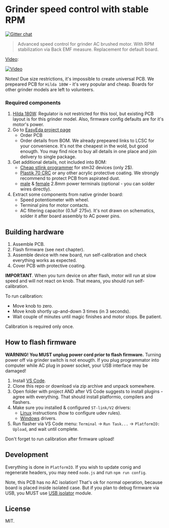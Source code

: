 Grinder speed control with stable RPM
=====================================

[![Gitter chat](https://badges.gitter.im/speedcontrols/ac_sc_grinder.svg)](https://gitter.im/speedcontrols/ac_sc_grinder)

> Advanced speed control for grinder AC brushed motor. With RPM stabilization
> via Back EMF measure. Replacement for default board.

[Video](https://youtu.be/bOrjzO8rmQk):

[![Video](https://i.ytimg.com/vi/bOrjzO8rmQk/hqdefault.jpg)](https://youtu.be/bOrjzO8rmQk)


Notes! Due size restrictions, it's impossible to create universal PCB.
We prepeared PCB for `Hilda 180W` - it's very popular and cheap. Boards for
other grinder models are left to volunteers.


### Required components

1. [Hilda 180W](https://www.aliexpress.com/wholesale?SearchText=hilda+180w).
   Regulator is not restricted for this tool, but existing PCB layout is for
   this grinder model. Also, firmware config defaults are for it's motor's power.
2. Go to [EasyEda project page](https://easyeda.com/speed/AC-speed-control-for-grinder)
    - Order PCB
    - Order details from BOM. We already prepeared links to LCSC for your
      convenience. It's not the cheapest in the wold, but good enougth. You
      may find nice to buy all details in one place and join delivery to
      single package.
3. Get additional details, not included into BOM:
    - [Cheap stlink programmer](https://www.aliexpress.com/af/stlink-stm32.html?jump=afs)
      for stm32 devices (only 2$).
    - [Plastik 70 CRC](https://www.google.com/search?q=Plastik+70+CRC) or any
      other acrylic protective coating. We strongly recommend to protect PCB
      from aspirated dust.
    - [male](https://www.aliexpress.com/item/100pcs-2-8-Inserts-Plug-Spring-Terminal-PCB-Solder-lug-thickness-0-8-one-legs-PCB/32702011692.html) &
      [female](https://www.aliexpress.com/item/100pcs-lot-2-8-insulated-terminal-with-0-5-0-8-male-insert-brass-color-connectors/32593170276.html) 2.8mm power terminals (optional - you can solder wires directly).
4. Extract some components from native grinder board:
    - Speed potentiometer with wheel.
    - Terminal pins for motor contacts.
    - AC filtering capacitor (0.1uF 275v). It's not drawn on schematics, solder
      it after board assembly to AC power pins.


## Building hardware

1. Assemble PCB.
2. Flash firmware (see next chapter).
3. Assemble device with new board, run self-calibration and check everything
   works as expected.
4. Cover PCB with protective coating.

**IMPORTANT**. When you turn device on after flash, motor will run at slow speed
and will not react on knob. That means, you should run self-calibration.

To run calibration:

- Move knob to zero.
- Move knob shortly up-and-down 3 times (in 3 seconds).
- Wait couple of minutes until magic finishes and motor stops. Be patient.

Calibration is required only once.


## How to flash firmware

**WARNING! You MUST unplug power cord prior to flash firmware.** Turning power off
via grinder switch is not enougth. If you plug programmator into computer
while AC plug in power socket, your USB interface may be damaged!

1. Install [VS Code](https://code.visualstudio.com/).
2. Clone this repo or download via zip archive and unpack somewhere.
3. Open folder with project AND after VS Code suggests to install plugins - agree
   with everything. That should install platformio, compilers and flashers.
4. Make sure you installed & configured `ST-link/V2` drivers:
   - [Linux](http://docs.platformio.org/en/latest/installation.html#troubleshooting)
     instructions (how to configure udev rules).
   - [Windows](https://www.st.com/en/development-tools/stsw-link009.html) drivers.
5. Run flasher via VS Code menu: `Terminal` -> `Run Task...` -> `PlatformIO: Upload`,
   and wait until complete.

Don't forget to run calibration after firmware upload!


## Development

Everything is done in `PlatformIO`. If you wish to update conig and regenerate
headers, you may need `node.js` and run `npm run config`.

Note, this PCB has no AC isolation! That's ok for normal operation, because
board is placed inside isolated case. But if you plan to debug firmware via USB,
you MUST use [USB isolator](https://ru.aliexpress.com/wholesale?SearchText=USB+isolator)
module.


## License

MIT.
